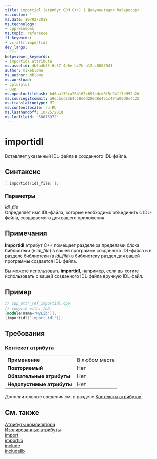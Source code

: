 ```yaml
---
title: importidl (атрибут COM C++) | Документация Майкрософт
ms.custom: ''
ms.date: 10/02/2018
ms.technology:
- cpp-windows
ms.topic: reference
f1_keywords:
- vc-attr.importidl
dev_langs:
- C++
helpviewer_keywords:
- importidl attribute
ms.assetid: 4b0a4b55-6c57-4e6e-bc7b-a12cc8063941
author: mikeblome
ms.author: mblome
ms.workload:
- cplusplus
- uwp
ms.openlocfilehash: b46aa139ca26b163c69fedcd0f5c941f7e952a2d
ms.sourcegitcommit: a9dcbcc85b4c28eed280d8e451c494a00d8c4c25
ms.translationtype: MT
ms.contentlocale: ru-RU
ms.lasthandoff: 10/25/2018
ms.locfileid: "50073972"
---
```

# <a name="importidl"></a>importidl

Вставляет указанный IDL-файла в созданного IDL-файла.

## <a name="syntax"></a>Синтаксис

```cpp
[ importidl(idl_file) ];
```

### <a name="parameters"></a>Параметры

*idl_file*<br/>
Определяет имя IDL-файла, которые необходимо объединить с IDL-файла, создаваемого для вашего приложения.

## <a name="remarks"></a>Примечания

**Importidl** атрибут C++ помещает разделе за пределами блока библиотеки (в *idl_file*) в вашей программе созданного IDL-файла и в разделе библиотеки (в *idl_file*) в библиотеку раздел для вашей программы создается IDL-файла.

Вы можете использовать **importidl**, например, если вы хотите использовать с вашей созданного IDL-файла вручную IDL-файл.

## <a name="example"></a>Пример

```cpp
// cpp_attr_ref_importidl.cpp
// compile with: /LD
[module(name="MyLib")];
[importidl("import.idl")];
```

## <a name="requirements"></a>Требования

### <a name="attribute-context"></a>Контекст атрибута

|||
|-|-|
|**Применение**|В любом месте|
|**Повторяемый**|Нет|
|**Обязательные атрибуты**|Нет|
|**Недопустимые атрибуты**|Нет|

Дополнительные сведения см. в разделе [Контексты атрибутов](cpp-attributes-com-net.md#contexts).

## <a name="see-also"></a>См. также

[Атрибуты компилятора](compiler-attributes.md)<br/>
[Изолированные атрибуты](stand-alone-attributes.md)<br/>
[import](import.md)<br/>
[importlib](importlib.md)<br/>
[include](include-cpp.md)<br/>
[includelib](includelib-cpp.md)